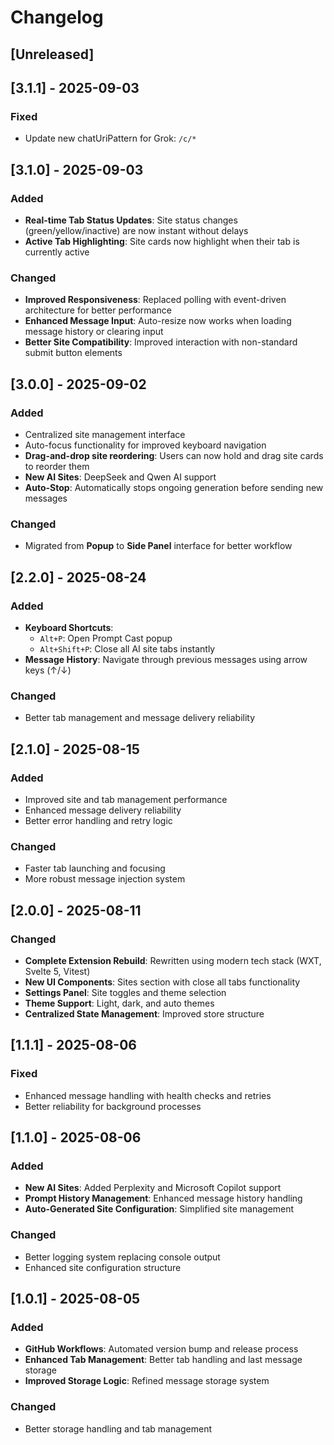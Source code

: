 # Changelog

## [Unreleased]

## [3.1.1] - 2025-09-03

### Fixed

- Update new chatUriPattern for Grok: `/c/*`

## [3.1.0] - 2025-09-03

### Added

- **Real-time Tab Status Updates**: Site status changes (green/yellow/inactive) are now instant without delays
- **Active Tab Highlighting**: Site cards now highlight when their tab is currently active

### Changed

- **Improved Responsiveness**: Replaced polling with event-driven architecture for better performance
- **Enhanced Message Input**: Auto-resize now works when loading message history or clearing input
- **Better Site Compatibility**: Improved interaction with non-standard submit button elements

## [3.0.0] - 2025-09-02

### Added

- Centralized site management interface
- Auto-focus functionality for improved keyboard navigation
- **Drag-and-drop site reordering**: Users can now hold and drag site cards to reorder them
- **New AI Sites**: DeepSeek and Qwen AI support
- **Auto-Stop**: Automatically stops ongoing generation before sending new messages

### Changed

- Migrated from **Popup** to **Side Panel** interface for better workflow

## [2.2.0] - 2025-08-24

### Added

- **Keyboard Shortcuts**:
  - `Alt+P`: Open Prompt Cast popup
  - `Alt+Shift+P`: Close all AI site tabs instantly
- **Message History**: Navigate through previous messages using arrow keys (↑/↓)

### Changed

- Better tab management and message delivery reliability

## [2.1.0] - 2025-08-15

### Added

- Improved site and tab management performance
- Enhanced message delivery reliability
- Better error handling and retry logic

### Changed

- Faster tab launching and focusing
- More robust message injection system

## [2.0.0] - 2025-08-11

### Changed

- **Complete Extension Rebuild**: Rewritten using modern tech stack (WXT, Svelte 5, Vitest)
- **New UI Components**: Sites section with close all tabs functionality
- **Settings Panel**: Site toggles and theme selection
- **Theme Support**: Light, dark, and auto themes
- **Centralized State Management**: Improved store structure

## [1.1.1] - 2025-08-06

### Fixed

- Enhanced message handling with health checks and retries
- Better reliability for background processes

## [1.1.0] - 2025-08-06

### Added

- **New AI Sites**: Added Perplexity and Microsoft Copilot support
- **Prompt History Management**: Enhanced message history handling
- **Auto-Generated Site Configuration**: Simplified site management

### Changed

- Better logging system replacing console output
- Enhanced site configuration structure

## [1.0.1] - 2025-08-05

### Added

- **GitHub Workflows**: Automated version bump and release process
- **Enhanced Tab Management**: Better tab handling and last message storage
- **Improved Storage Logic**: Refined message storage system

### Changed

- Better storage handling and tab management
